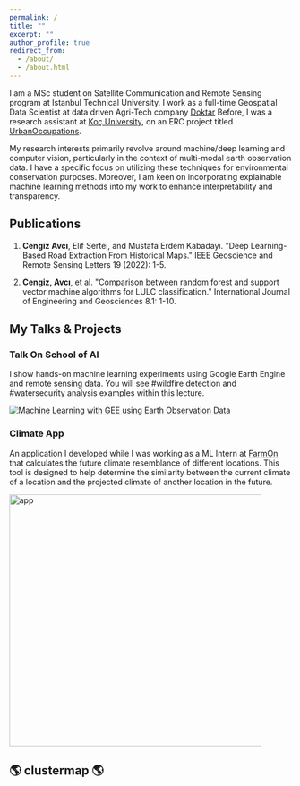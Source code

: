 ```yaml
---
permalink: /
title: ""
excerpt: ""
author_profile: true
redirect_from: 
  - /about/
  - /about.html
--- 
```


I am a MSc student on Satellite Communication and Remote Sensing program at Istanbul Technical University.
I work as a full-time Geospatial Data Scientist at data driven Agri-Tech company [Doktar](https://www.doktar.com/)
Before, I was a research assistant at [Koç University](https://www.ku.edu.tr/en/), on an ERC project titled [UrbanOccupations](https://urbanoccupations.ku.edu.tr/).

My research interests primarily revolve around machine/deep learning and computer vision, particularly in the context of multi-modal earth observation data. I have a specific focus on utilizing these techniques for environmental conservation purposes. Moreover, I am keen on incorporating explainable machine learning methods into my work to enhance interpretability and transparency.

## Publications

1) **Cengiz Avcı**, Elif Sertel, and Mustafa Erdem Kabadayı. "Deep Learning-Based Road Extraction From Historical Maps." IEEE Geoscience and Remote Sensing Letters 19 (2022): 1-5.

2) **Cengiz, Avcı**, et al. "Comparison between random forest and support vector machine algorithms for LULC classification." International Journal of Engineering and Geosciences 8.1: 1-10. 

## My Talks & Projects

### Talk On School of AI 

I show hands-on machine learning experiments using Google Earth Engine and remote sensing data. You will see #wildfire detection and #watersecurity analysis examples within this lecture.

[![Machine Learning with GEE using Earth Observation Data](https://github.com/cengizhunter/cengizhunter.github.io/assets/60839739/c1d778af-3e32-4bd8-8994-89fc90292e9f)](https://www.youtube.com/watch?v=S-fM9ST2PjI&t=1096)
### Climate App 
An application I developed while I was working as a ML Intern at  [FarmOn](https://www.farmonapp.com/) that calculates the future climate resemblance of different locations. This tool is designed to help determine the similarity between the current climate of a location and the projected climate of another location in the future.

<a href="https://www.linkedin.com/feed/update/urn:li:activity:7064578999661772800/">
  <img width="450" alt="app" src="https://github.com/cengizhunter/cengizhunter.github.io/assets/60839739/e4a83980-6fe8-4e53-84d6-bccd89ade2ba">
</a>





## 🌎 clustermap 🌎

<script type="text/javascript" id="clustrmaps" src="//cdn.clustrmaps.com/map_v2.js?cl=ffffff&w=a&t=n&d=GYrQp7x7XyagUDm8_ItAhji78HJXb-_BDrnzJhwhGLM"></script>
























